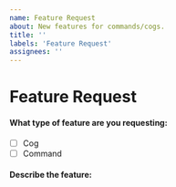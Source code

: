 ```yaml
---
name: Feature Request
about: New features for commands/cogs.
title: ''
labels: 'Feature Request'
assignees: ''
---
```

# Feature Request
<!-- Template for Feature Requests. Please fill out the following -->

#### What type of feature are you requesting:
<!-- To check a box, replace the space between [] with a x -->

- [ ] Cog
- [ ] Command

#### Describe the feature:
<!-- Feel free to describe as much as possible.

If you are requesting a command:
    - Say what cog it's from
    - Describe what the command does
    - Describe what permissions checks are on it

If you are requesting a cog:
    - Describe what the cog is about and how it should work
    - Explain the commands that'll go with them and what the commands do
-->